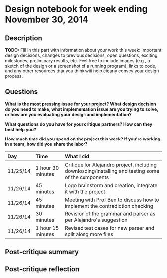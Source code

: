 # Design notebook for week ending November 30, 2014

## Description

**TODO:** Fill in this part with information about your work this week:
important design decisions, changes to previous decisions, open questions,
exciting milestones, preliminary results, etc. Feel free to include images
(e.g., a sketch of the design or a screenshot of a running program), links to
code, and any other resources that you think will help clearly convey your
design process.

## Questions

**What is the most pressing issue for your project? What design decision do
you need to make, what implementation issue are you trying to solve, or how
are you evaluating your design and implementation?**

**What questions do you have for your critique partners? How can they best help
you?**

**How much time did you spend on the project this week? If you're working in a
team, how did you share the labor?**

|Day | Time | What I did|
|:---|:-----|:---------|
| 11/25/14| 1 hour 30 minutes | Critique for Alejandro project, including downloading/installing and testing some of the components |
| 11/26/14 | 45 minutes | Logo brainstorm and creation, integrate it with the project |
| 11/26/14 | 45 minutes | Meeting with Prof Ben to discuss how to implement the contradiction checking |
| 11/26/14| 30 minutes | Revision of the grammar and parser as per Alejandro's suggestion |
| 11/26/14| 1 hour 15 minutes | Revised test cases for new parser and split along more files | 

## Post-critique summary

## Post-critique reflection
